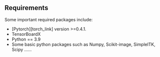 
	
## Requirements
Some important required packages include:
* [Pytorch][torch_link] version >=0.4.1.
* TensorBoardX
* Python == 3.9
* Some basic python packages such as Numpy, Scikit-image, SimpleITK, Scipy ......





